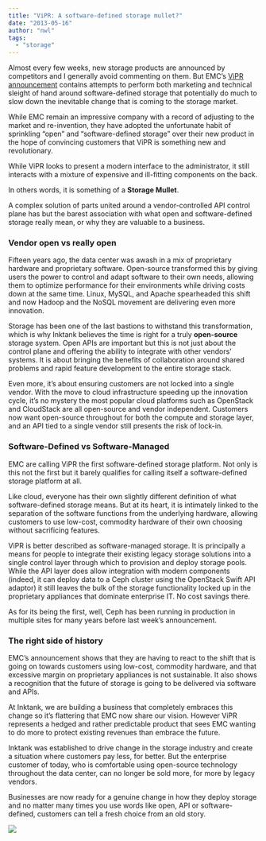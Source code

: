 ```yaml
---
title: "ViPR: A software-defined storage mullet?"
date: "2013-05-16"
author: "nwl"
tags: 
  - "storage"
---
```


Almost every few weeks, new storage products are announced by competitors and I generally avoid commenting on them. But EMC’s [ViPR announcement](http://pulseblog.emc.com/2013/05/06/introducing-emc-vipr-software-defined-storage/) contains attempts to perform both marketing and technical sleight of hand around software-defined storage that potentially do much to slow down the inevitable change that is coming to the storage market.

While EMC remain an impressive company with a record of adjusting to the market and re-invention, they have adopted the unfortunate habit of sprinkling “open” and “software-defined storage” over their new product in the hope of convincing customers that ViPR is something new and revolutionary.

While ViPR looks to present a modern interface to the administrator, it still interacts with a mixture of expensive and ill-fitting components on the back.

In others words, it is something of a **Storage Mullet**.

A complex solution of parts united around a vendor-controlled API control plane has but the barest association with what open and software-defined storage really mean, or why they are valuable to a business.

### Vendor open vs really open

Fifteen years ago, the data center was awash in a mix of proprietary hardware and proprietary software. Open-source transformed this by giving users the power to control and adapt software to their own needs, allowing them to optimize performance for their environments while driving costs down at the same time. Linux, MySQL, and Apache spearheaded this shift and now Hadoop and the NoSQL movement are delivering even more innovation.

Storage has been one of the last bastions to withstand this transformation, which is why Inktank believes the time is right for a truly **open-source** storage system. Open APIs are important but this is not just about the control plane and offering the ability to integrate with other vendors’ systems. It is about bringing the benefits of collaboration around shared problems and rapid feature development to the entire storage stack.

Even more, it’s about ensuring customers are not locked into a single vendor. With the move to cloud infrastructure speeding up the innovation cycle, it’s no mystery the most popular cloud platforms such as OpenStack and CloudStack are all open-source and vendor independent. Customers now want open-source throughout for both the compute and storage layer, and an API tied to a single vendor still presents the risk of lock-in.

### Software-Defined vs Software-Managed

EMC are calling ViPR the first software-defined storage platform. Not only is this not the first but it barely qualifies for calling itself a software-defined storage platform at all.

Like cloud, everyone has their own slightly different definition of what software-defined storage means. But at its heart, it is intimately linked to the separation of the software functions from the underlying hardware, allowing customers to use low-cost, commodity hardware of their own choosing without sacrificing features.

ViPR is better described as software-managed storage. It is principally a means for people to integrate their existing legacy storage solutions into a single control layer through which to provision and deploy storage pools. While the API layer does allow integration with modern components (indeed, it can deploy data to a Ceph cluster using the OpenStack Swift API adaptor) it still leaves the bulk of the storage functionality locked up in the proprietary appliances that dominate enterprise IT. No cost savings there.

As for its being the first, well, Ceph has been running in production in multiple sites for many years before last week’s announcement.

### The right side of history

EMC’s announcement shows that they are having to react to the shift that is going on towards customers using low-cost, commodity hardware, and that excessive margin on proprietary appliances is not sustainable. It also shows a recognition that the future of storage is going to be delivered via software and APIs.

At Inktank, we are building a business that completely embraces this change so it’s flattering that EMC now share our vision. However ViPR represents a hedged and rather predictable product that sees EMC wanting to do more to protect existing revenues than embrace the future.

Inktank was established to drive change in the storage industry and create a situation where customers pay less, for better. But the enterprise customer of today, who is comfortable using open-source technology throughout the data center, can no longer be sold more, for more by legacy vendors.

Businesses are now ready for a genuine change in how they deploy storage and no matter many times you use words like open, API or software-defined, customers can tell a fresh choice from an old story.

![](http://track.hubspot.com/__ptq.gif?a=265024&k=14&bu=http%3A%2F%2Fwww.inktank.com&r=http%3A%2F%2Fwww.inktank.com%2Fstorage-2%2Fvipr-a-software-defined-storage-mullet%2F&bvt=rss&p=wordpress)
